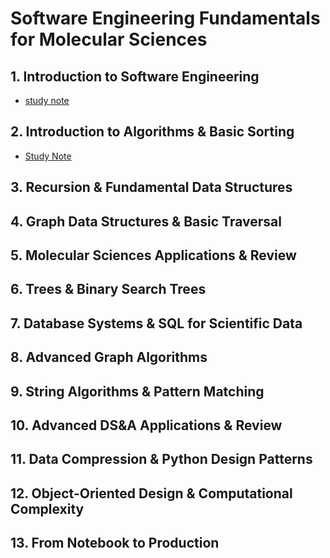 # Software Engineering Fundamentals for Molecular Sciences

## 1. Introduction to Software Engineering

* [study note](https://github.com/SEUNGHO-Y00/MSSE/blob/main/CHEM274B/Introduction.md)

## 2. Introduction to Algorithms & Basic Sorting

* [Study Note](https://github.com/SEUNGHO-Y00/MSSE/blob/main/CHEM274B/Algorithms.md)

## 3. Recursion & Fundamental Data Structures

## 4. Graph Data Structures & Basic Traversal

## 5. Molecular Sciences Applications & Review

## 6. Trees & Binary Search Trees

## 7. Database Systems & SQL for Scientific Data
	
## 8. Advanced Graph Algorithms
	
## 9. String Algorithms & Pattern Matching

## 10. Advanced DS&A Applications & Review

## 11. Data Compression & Python Design Patterns

## 12. Object-Oriented Design & Computational Complexity
	
## 13. From Notebook to Production
